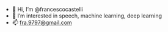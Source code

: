 - 👋 Hi, I’m @francescocastelli
- 👀 I’m interested in speech, machine learning, deep learning
- 📫 fra.9797@gmail.com

<!---
francescocastelli/francescocastelli is a ✨ special ✨ repository because its `README.md` (this file) appears on your GitHub profile.
You can click the Preview link to take a look at your changes.
--->
